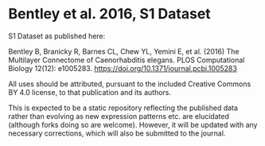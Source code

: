 # Bentley et al. 2016, S1 Dataset

S1 Dataset as published here:

Bentley B, Branicky R, Barnes CL, Chew YL, Yemini E, et al. (2016) The Multilayer Connectome of Caenorhabditis elegans. PLOS Computational Biology 12(12): e1005283. https://doi.org/10.1371/journal.pcbi.1005283

All uses should be attributed, pursuant to the included Creative Commons BY 4.0 license, to that publication and its authors.

This is expected to be a static repository reflecting the published data rather than evolving as new expression patterns etc. are elucidated (although forks doing so are welcome). However, it will be updated with any necessary corrections, which will also be submitted to the journal.
